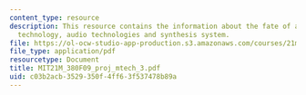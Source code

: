 ```yaml
---
content_type: resource
description: This resource contains the information about the fate of auto-tune, auto-tune
  technology, audio technologies and synthesis system.
file: https://ol-ocw-studio-app-production.s3.amazonaws.com/courses/21m-380-music-and-technology-contemporary-history-and-aesthetics-fall-2009/c03b2acb3529350f4ff63f537478b89a_MIT21M_380F09_proj_mtech_3.pdf
file_type: application/pdf
resourcetype: Document
title: MIT21M_380F09_proj_mtech_3.pdf
uid: c03b2acb-3529-350f-4ff6-3f537478b89a
---
```

